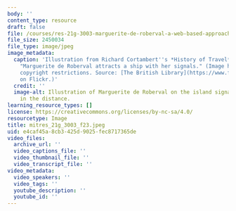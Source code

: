 ```yaml
---
body: ''
content_type: resource
draft: false
file: /courses/res-21g-3003-marguerite-de-roberval-a-web-based-approach-to-teaching-a-renaissance-heroine-fall-2023/mitres_21g_3003_f23.jpeg
file_size: 2450034
file_type: image/jpeg
image_metadata:
  caption: 'Illustration from Richard Cortambert''s *History of Travel*. Caption:
    "Marguerite de Roberval attracts a ship with her signals." (Image has no known
    copyright restrictions. Source: [The British Library](https://www.flickr.com/photos/12403504@N02/11161655206)
    on Flickr.)'
  credit: ''
  image-alt: Illustration of Marguerite de Roberval on the island signaling a ship
    in the distance.
learning_resource_types: []
license: https://creativecommons.org/licenses/by-nc-sa/4.0/
resourcetype: Image
title: mitres_21g_3003_f23.jpeg
uid: e4caf45a-8cb3-425d-9025-fec8717365de
video_files:
  archive_url: ''
  video_captions_file: ''
  video_thumbnail_file: ''
  video_transcript_file: ''
video_metadata:
  video_speakers: ''
  video_tags: ''
  youtube_description: ''
  youtube_id: ''
---
```

